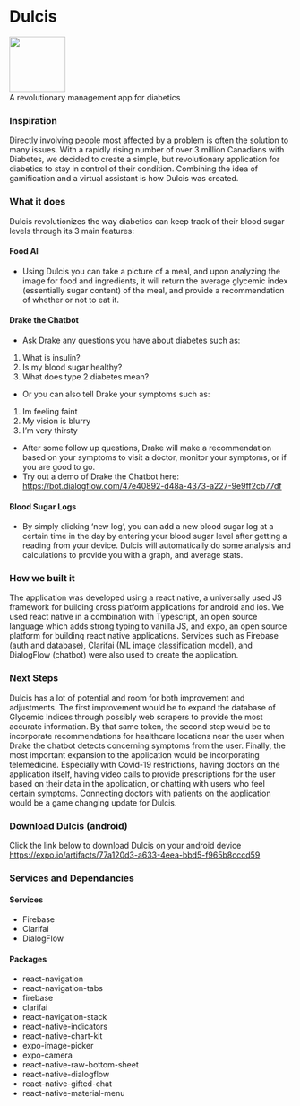# Dulcis 
<img src="https://i.ibb.co/2PX1yZ4/logo.png"  height="100" width="100"/> <br>
A revolutionary management app for diabetics
### Inspiration
Directly involving people most affected by a problem is often the solution to many issues. With a rapidly rising number of over 3 million Canadians with Diabetes, we decided to create a simple, but revolutionary application for diabetics to stay in control of their condition. Combining the idea of gamification and a virtual assistant is how Dulcis was created. 

### What it does
Dulcis revolutionizes the way diabetics can keep track of their blood sugar levels through its 3 main features:
#### Food AI
* Using Dulcis you can take a picture of a meal, and upon analyzing the image for food and ingredients, it will return the average glycemic index (essentially sugar content) of the meal, and provide a recommendation of whether or not to eat it.
#### Drake the Chatbot
* Ask Drake any questions you have about diabetes such as:
1. What is insulin?
2. Is my blood sugar healthy?
3. What does type 2 diabetes mean?
* Or you can also tell Drake your symptoms such as:
1. Im feeling faint
2. My vision is blurry
3. I’m very thirsty
* After some follow up questions, Drake will make a recommendation based on your symptoms to visit a doctor, monitor your symptoms, or if you are good to go. 
* Try out a demo of Drake the Chatbot here: https://bot.dialogflow.com/47e40892-d48a-4373-a227-9e9ff2cb77df
#### Blood Sugar Logs
* By simply clicking ‘new log’, you can add a new blood sugar log at a certain time in the day by entering your blood sugar level after getting a reading from your device. Dulcis will automatically do some analysis and calculations to provide you with a graph, and average stats. 

### How we built it
The application was developed using a react native, a universally used JS framework for building cross platform applications for android and ios. We used react native in a combination with Typescript, an open source language which adds strong typing to vanilla JS, and expo, an open source platform for building react native applications. Services such as Firebase (auth and database), Clarifai (ML image classification model), and DialogFlow (chatbot) were also used to create the application. 

### Next Steps
Dulcis has a lot of potential and room for both improvement and adjustments. The first improvement would be to expand the database of Glycemic Indices through possibly web scrapers to provide the most accurate information. By that same token, the second step would be to incorporate recommendations for healthcare locations near the user when Drake the chatbot detects concerning symptoms from the user. Finally, the most important expansion to the application would be incorporating telemedicine. Especially with Covid-19 restrictions, having doctors on the application itself, having video calls to provide prescriptions for the user based on their data in the application, or chatting with users who feel certain symptoms. Connecting doctors with patients on the application would be a game changing update for Dulcis. 

### Download Dulcis (android)
Click the link below to download Dulcis on your android device<br />
https://expo.io/artifacts/77a120d3-a633-4eea-bbd5-f965b8cccd59

### Services and Dependancies 
#### Services
* Firebase
* Clarifai
* DialogFlow

#### Packages
* react-navigation
* react-navigation-tabs
* firebase
* clarifai
* react-navigation-stack
* react-native-indicators
* react-native-chart-kit
* expo-image-picker
* expo-camera
* react-native-raw-bottom-sheet
* react-native-dialogflow
* react-native-gifted-chat
* react-native-material-menu

